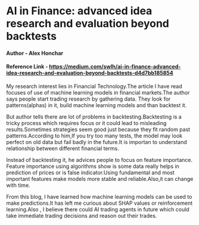 # AI in Finance: advanced idea research and evaluation beyond backtests

#### Author - Alex Honchar

#### Reference Link - https://medium.com/swlh/ai-in-finance-advanced-idea-research-and-evaluation-beyond-backtests-d4d7bb185854



My research interest lies in Financial Technology.The article I have read focuses of use of machine learning models in financial markets.The author says people start trading research by gathering data. They look for patterns(alphas) in it, build machine learning models and than backtest it. 

But author tells there are lot of problems in backtesting.Backtesting is a tricky process which requires focus or it could lead to misleading results.Sometimes strategies seem good just because they fit random past patterns.According to him,If you try too many tests, the model may look perfect on old data but fail badly in the future.It is importan to understand relationship between different financial terms.



Instead of backtesting it, he advices people to focus on feature importance. Feature importance using algorithms show is some data really helps in prediction of prices or is false indicator.Using fundamental and most important features make models more stable and reliable.Also,it can change with time.



From this blog, I have learned how machine learning models can be used to make predictions.It has left me curious about SHAP values or reinforcement learning.Also , I believe there could AI trading agents in future which could take immediate trading decisions and reason out their trades.





